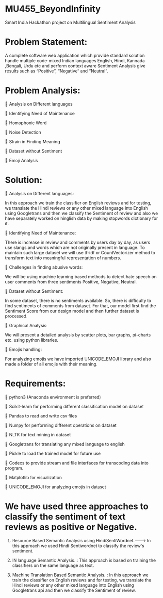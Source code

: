 # MU455_BeyondInfinity
Smart India Hackathon project on Multilingual Sentiment Analysis

# Problem Statement:

A complete software web application which provide standard solution handle multiple code-mixed Indian languages English, Hindi, Kannada ,Bengali, Urdu etc and perform context aware Sentiment Analysis give results such as “Positive”, “Negative“ and “Neutral”.


 # Problem Analysis:


	Analysis on Different languages

	Identifying Need of Maintenance

	Homophonic Word

	Noise Detection

	Strain in Finding Meaning   

	Dataset without Sentiment

	Emoji Analysis




# Solution:


	Analysis on Different languages:

In this approach we train the classifier on English reviews and for testing, we translate the Hindi reviews or any other mixed language into English using Googletrans  and then we classify the Sentiment of review and also we have separately worked on hinglish data by  making stopwords dictionary for it.


	Identifying Need of Maintenance: 

There is increase in review and comments by users day by day, as users use slangs and words which are not originally present in language. To maintain such large dataset we will use tf-idf or CountVectorizer method to transform text into meaningful representation of numbers.


	Challenges in finding abusive words: 

We will be using machine learning based methods to detect hate speech on user comments from three sentiments Positive, Negative, Neutral.


	Dataset without Sentiment: 

In some dataset, there is no sentiments available. So, there is difficulty to find sentiments of comments from dataset. For that, our model first find the Sentiment Score from our design model and then further dataset is processed.


	Graphical Analysis:

We will present a detailed analysis by scatter plots, bar graphs, pi-charts etc. using python libraries.


	Emojis handling: 

For analyzing emojis we have imported UNICODE_EMOJI library and also made a folder of all emojis with their meaning.


# Requirements:

	python3 (Anaconda environment is preferred)

	Scikit-learn for performing different classification model on dataset

	Pandas to read and write csv files 


	Numpy for performing different operations on dataset


	NLTK for text mining in dataset


	Googletrans for translating any mixed language to english


	Pickle to load the trained model for future use


	Codecs to provide stream and file interfaces for transcoding data into program.


	Matplotlib for visualization


	UNICODE_EMOJI for analyzing emojis in dataset


 # We have used three approaches to classify the sentiment of text reviews as positive or Negative.


1.	Resource Based Semantic Analysis using HindiSentiWordnet.---> In this approach we used Hindi Sentiwordnet to classify the review's sentiment.

2.	IN language Semantic Analysis. : This approach is based on training the classifiers on the same language as text.

3.	Machine Translation Based Semantic Analysis. : In this approach we train the classifier on English reviews and for testing, we translate the Hindi reviews or any other mixed language into English using Googletrans api and then we classify the Sentiment of review.



